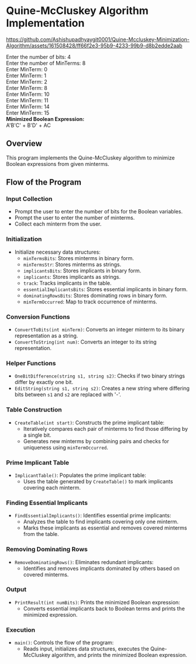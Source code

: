 # Quine-McCluskey Algorithm Implementation

https://github.com/Ashishupadhyaygit0001/Quine-Mccluskey-Minimization-Algorithm/assets/161508428/ff66f2e3-95b9-4233-99b9-d8b2edde2aab

Enter the number of bits: 4<br>
Enter the number of MinTerms: 8<br>
Enter MinTerm: 0<br>
Enter MinTerm: 1<br>
Enter MinTerm: 2<br>
Enter MinTerm: 8<br>
Enter MinTerm: 10<br>
Enter MinTerm: 11<br>
Enter MinTerm: 14<br>
Enter MinTerm: 15<br>
<b>Minimized Boolean Expression:</b><br>
A'B'C' + B'D' + AC<br>
## Overview
This program implements the Quine-McCluskey algorithm to minimize Boolean expressions from given minterms.


## Flow of the Program

### Input Collection
- Prompt the user to enter the number of bits for the Boolean variables.
- Prompt the user to enter the number of minterms.
- Collect each minterm from the user.

### Initialization
- Initialize necessary data structures:
  - `minTermsBits`: Stores minterms in binary form.
  - `minTermsStr`: Stores minterms as strings.
  - `implicantsBits`: Stores implicants in binary form.
  - `implicants`: Stores implicants as strings.
  - `track`: Tracks implicants in the table.
  - `essentialImplicantsBits`: Stores essential implicants in binary form.
  - `dominatingRowsBits`: Stores dominating rows in binary form.
  - `minTermOccurred`: Map to track occurrence of minterms.

### Conversion Functions
- `ConvertToBits(int minTerm)`: Converts an integer minterm to its binary representation as a string.
- `ConvertToString(int num)`: Converts an integer to its string representation.

### Helper Functions
- `OneBitDifference(string s1, string s2)`: Checks if two binary strings differ by exactly one bit.
- `EditString(string s1, string s2)`: Creates a new string where differing bits between `s1` and `s2` are replaced with '-'.

### Table Construction
- `CreateTable(int start)`: Constructs the prime implicant table:
  - Iteratively compares each pair of minterms to find those differing by a single bit.
  - Generates new minterms by combining pairs and checks for uniqueness using `minTermOccurred`.

### Prime Implicant Table
- `ImplicantTable()`: Populates the prime implicant table:
  - Uses the table generated by `CreateTable()` to mark implicants covering each minterm.

### Finding Essential Implicants
- `FindEssentialImplicants()`: Identifies essential prime implicants:
  - Analyzes the table to find implicants covering only one minterm.
  - Marks these implicants as essential and removes covered minterms from the table.

### Removing Dominating Rows
- `RemoveDominatingRows()`: Eliminates redundant implicants:
  - Identifies and removes implicants dominated by others based on covered minterms.

### Output
- `PrintResult(int numBits)`: Prints the minimized Boolean expression:
  - Converts essential implicants back to Boolean terms and prints the minimized expression.

### Execution
- `main()`: Controls the flow of the program:
  - Reads input, initializes data structures, executes the Quine-McCluskey algorithm, and prints the minimized Boolean expression.


